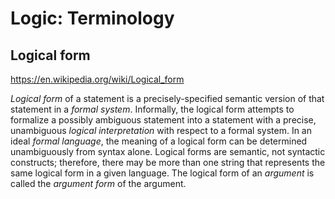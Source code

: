 # Logic: Terminology



## Logical form
https://en.wikipedia.org/wiki/Logical_form

*Logical form* of a statement is a precisely-specified semantic version of that statement in a *formal system*. Informally, the logical form attempts to formalize a possibly ambiguous statement into a statement with a precise, unambiguous *logical interpretation* with respect to a formal system. In an ideal *formal language*, the meaning of a logical form can be determined unambiguously from syntax alone. Logical forms are semantic, not syntactic constructs; therefore, there may be more than one string that represents the same logical form in a given language. The logical form of an *argument* is called the *argument form* of the argument.
